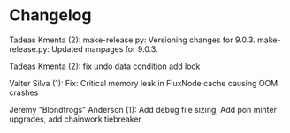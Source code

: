 Changelog
=========

Tadeas Kmenta (2):
      make-release.py: Versioning changes for 9.0.3.
      make-release.py: Updated manpages for 9.0.3.

Tadeas Kmenta (2):
      fix undo data condition
      add lock

Valter Silva (1):
      Fix: Critical memory leak in FluxNode cache causing OOM crashes

Jeremy "Blondfrogs" Anderson (1):
      Add debug file sizing, Add pon minter upgrades, add chainwork tiebreaker

